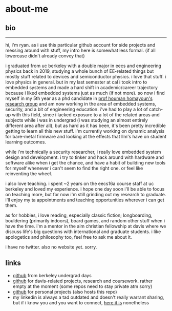 # about-me

## bio
---

hi, i'm ryan. as i use this particular github account for side projects and messing around with stuff, my intro here is somewhat less formal. (if all lowercase didn't already convey that) 


i graduated from uc berkeley with a double major in eecs and engineering physics back in 2019, studying a whole bunch of EE-related things but mostly stuff related to devices and semiconductor physics. i love that stuff. i love physics in general. but in my last semester at cal i took intro to embedded systems and made a hard shift in academic/career trajectory because i liked embedded systems just as much (if not more). so now i find myself in my 5th year as a phd candidate in [prof houman homayoun's research group](https://www.ece.ucdavis.edu/~hhomayou/) and am now working in the area of embedded systems, security, and a bit of engineering education. i've had to play a lot of catch-up with this field, since i lacked exposure to a lot of the related areas and subjects while i was in undergrad (i was studying an almost entirely different area after all), but as hard as it has been, it's been pretty incredible getting to learn all this new stuff. i'm currently working on dynamic analysis for bare-metal firmware and looking at the effects that llm's have on student learning outcomes.


while i'm technically a security researcher, i really love embedded system design and development. i try to tinker and hack around with hardware and software alike when i get the chance, and have a habit of building new tools for myself whenever i can't seem to find the right one. or feel like reinventing the wheel.

i also love teaching. i spent ~2 years on the eecs16a course staff at uc berkeley and loved my experience. i hope one day soon i'll be able to focus on teaching more, but for now i'm still grinding out my research to graduate. i'll enjoy my ta appointments and teaching opportunities wherever i can get them.


as for hobbies, i love reading, especially classic fiction; longboarding, bouldering (primarily indoors), board games, and random other stuff when i have the time. i'm a mentor in the aim christian fellowship at davis where we discuss life's big questions with international and graduate students. i like apologetics and philosophy too, feel free to ask me about it.


i have no twitter. also no website yet. sorry. 

## links

- [github](https://github.com/r-tsang) from berkeley undergrad days
- [github](https://github.com/rchtsang) for davis-related projects, research and coursework. rather empty at the moment (some repos need to stay private atm sorry)
- [github](https://github.com/rctsang) for personal projects (also hosts this repo)
- my linkedin is always a tad outdated and doesn't really warrant sharing, but if i know you and you want to connect, [here it is](https://www.linkedin.com/in/r-tsang/) nonetheless

